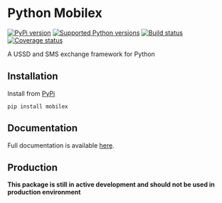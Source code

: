 # Python Mobilex


[![PyPi version][pypi-image]][pypi-link]
[![Supported Python versions][pyversions-image]][pyversions-link]
[![Build status][ci-image]][ci-link]
[![Coverage status][codecov-image]][codecov-link]


A USSD and SMS exchange framework for Python 


## Installation

Install from [PyPi](https://pypi.org/project/mobilex/)

```
pip install mobilex
```

## Documentation

Full documentation is available [here][docs-link].



## Production

__This package is still in active development and should not be used in production environment__




[docs-link]: https://davidkyalo.github.io/python-mobilex/
[pypi-image]: https://img.shields.io/pypi/v/mobilex.svg?color=%233d85c6
[pypi-link]: https://pypi.python.org/pypi/mobilex
[pyversions-image]: https://img.shields.io/pypi/pyversions/mobilex.svg
[pyversions-link]: https://pypi.python.org/pypi/mobilex
[ci-image]: https://github.com/davidkyalo/python-mobilex/actions/workflows/workflow.yaml/badge.svg?event=push&branch=master
[ci-link]: https://github.com/davidkyalo/python-mobilex/actions?query=workflow%3ACI%2FCD+event%3Apush+branch%3Amaster
[codecov-image]: https://codecov.io/gh/davidkyalo/python-mobilex/branch/master/graph/badge.svg
[codecov-link]: https://codecov.io/gh/davidkyalo/python-mobilex

